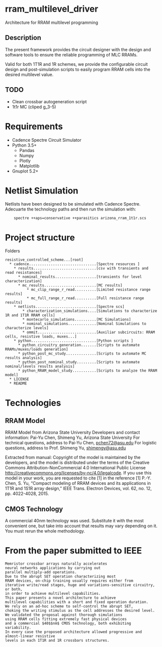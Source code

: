 # rram_multilevel_driver
Architecture for RRAM multilevel programming

## Description
The present framework provides the circuit designer with the design
and software tools to ensure the reliable programming of MLC RRAMs.

Valid for both 1T1R and 1R schemes, we provide the configurable
circuit design and post-simulation scripts to easily program RRAM cells into the desired multilevel value.

## TODO
* Clean crossbar autogeneration script
* 1t1r MC (cliped g_3-5)

# Requirements
* Cadence Spectre Circuit Simulator
* Python 3.5+
	* Pandas
	* Numpy
	* Plotly
	* Matplotlib
* Gnuplot 5.2+

# Netlist Simulation
Netlists have been designed to be simulated with Cadence Spectre.
Adecuarte the technology paths and then run the simulation with:

		spectre ++aps=conservative ++parasitics arizona_rram_1t1r.scs

# Project structure

Folders
```
resistive_controlled_scheme...[root]
  * cadence...............................[Spectre resources ]
    * results.............................[csv with transients and read resistances]
      * nominal_results...................[transients for level characterization]
      * mc_results........................[MC results]
          * mc_clip_range_r_read..........[Limited resistance range results]
          * mc_full_range_r_read..........[Full resistance range results]
    * netlists............................[Spectre scs]
        * characterization_simulations....[Simulations to characterize 1R and 1T1R RRAM cells]
        * montecarlo_simulations..........[MC Simulations]
        * nominal_simulations.............[Nominal Simulations to characterize levels]
        * ommit...........................[Auxiliar subcircuits: RRAM cells, resistive loads, muxes...]
    * python..............................[Python scripts ]
      * python_circuitry_generation.......[Scripts to automate RRAMs/muxes/loads generation]
      * python_post_mc_study..............[Scripts to automate MC results analysis]
      * python_post_nominal_study.........[Scripts to automate nominal/levels results analysis]
      * python_RRAM_model_study...........[Scripts to analyze the RRAM model]
  * LICENSE
  * README
```

# Technologies

## RRAM Model
RRAM Model from Arizona State University
Developers and contact information:
Pai-Yu Chen, Shimeng Yu, Arizona State University
For technical questions, address to Pai-Yu Chen, pchen72@asu.edu
For logistic questions, address to Prof. Shimeng Yu, shimengy@asu.edu

Extracted from manual:
Copyright of the model is maintained by the developers, and the model is distributed under the
terms of the Creative Commons Attribution-NonCommercial 4.0 International Public License
http://creativecommons.org/licenses/by-nc/4.0/legalcode. If you use this model in your work, you are
requested to cite [1] in the reference
[1] P.-Y. Chen, S. Yu, “Compact modeling of RRAM devices and its applications in 1T1R and 1S1R
array design,” IEEE Trans. Electron Devices, vol. 62, no. 12, pp. 4022-4028, 2015.

## CMOS Technology
A commercial 40nm technology was used.
Substitute it with the most convenient one, but take into account that
results may vary depending on it. You must rerun the whole methodology.

# From the paper submitted to IEEE

	Memristor crossbar arrays naturally accelerates
	neural networks applications by carrying out
	parallel multiply-add operations.
	Due to the abrupt SET operation characterizing most
	RRAM devices, on-chip training usually requires either from
	iterative write/read stages, huge and variations-sensitive circuitry, or both,
	in order to achieve multilevel capabilities.
	This paper presents a novel architecture to achieve
	multilevel capabilities with a short and fixed operation duration.
	We rely on an ad-hoc scheme to self-control the abrupt SET,
	choking the writing stimulus as the cell addresses the desired level.
	We validated the proposal against thorough simulations
	using RRAM cells fitting extremely fast physical devices
	and a commercial $40$$nm$ CMOS technology, both exhibiting variability.
	In every case the proposed architecture allowed progressive and almost-linear resistive
	levels in each 1T1R and 1R crossbars structures.
